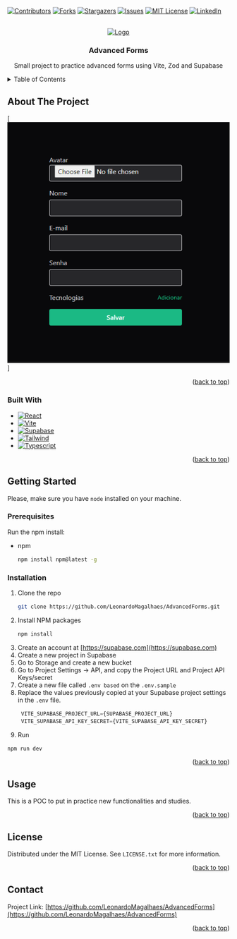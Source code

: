 <a name="readme-top"></a>

<!-- PROJECT SHIELDS -->
[![Contributors][contributors-shield]][contributors-url]
[![Forks][forks-shield]][forks-url]
[![Stargazers][stars-shield]][stars-url]
[![Issues][issues-shield]][issues-url]
[![MIT License][license-shield]][license-url]
[![LinkedIn][linkedin-shield]][linkedin-url]



<!-- PROJECT LOGO -->
<br />
<div align="center">
  <a href="https://github.com/LeonardoMagalhaes/AdvancedForms">
    <img src="https://www.pngfind.com/pngs/m/530-5309946_to-google-forms-google-forms-logo-png-transparent.png" alt="Logo" width="80" height="80">
  </a>

<h3 align="center">Advanced Forms</h3>

  <p align="center">
    Small project to practice advanced forms using Vite, Zod and Supabase
  </p>
</div>



<!-- TABLE OF CONTENTS -->
<details>
  <summary>Table of Contents</summary>
  <ol>
    <li>
      <a href="#about-the-project">About The Project</a>
      <ul>
        <li><a href="#built-with">Built With</a></li>
      </ul>
    </li>
    <li>
      <a href="#getting-started">Getting Started</a>
      <ul>
        <li><a href="#prerequisites">Pre-requisites</a></li>
        <li><a href="#installation">Installation</a></li>
      </ul>
    </li>
    <li><a href="#usage">Usage</a></li>
    <li><a href="#license">License</a></li>
    <li><a href="#contact">Contact</a></li>
  </ol>
</details>



<!-- ABOUT THE PROJECT -->
## About The Project

[![Product Name Screen Shot][product-screenshot]]<!-- (https://example.com) -->

<p align="right">(<a href="#readme-top">back to top</a>)</p>



### Built With

* [![React][React.js]][React-url]
* [![Vite][ViteJS]][Vite-url]
* [![Supabase][SupabaseJS]][Supabase-url]
* [![Tailwind][TailwindCSS]][Tailwind-url]
* [![Typescript][TypescriptJS]][Typescript-url]

<p align="right">(<a href="#readme-top">back to top</a>)</p>



<!-- GETTING STARTED -->
## Getting Started

Please, make sure you have `node` installed on your machine.

### Prerequisites

Run the npm install:
* npm
  ```sh
  npm install npm@latest -g
  ```

### Installation

1. Clone the repo
   ```sh
   git clone https://github.com/LeonardoMagalhaes/AdvancedForms.git
   ```
3. Install NPM packages
   ```sh
   npm install
   ```
4. Create an account at [https://supabase.com](https://supabase.com)
5. Create a new project in Supabase
6. Go to Storage and create a new bucket
7. Go to Project Settings -> API, and copy the Project URL and Project API Keys/secret
8. Create a new file called `.env based` on the `.env.sample`
9. Replace the values previously copied at your Supabase project settings in the `.env` file.
   ```js
    VITE_SUPABASE_PROJECT_URL={SUPABASE_PROJECT_URL}
    VITE_SUPABASE_API_KEY_SECRET={VITE_SUPABASE_API_KEY_SECRET}
   ```
10. Run
   ```sh
   npm run dev
   ```

<p align="right">(<a href="#readme-top">back to top</a>)</p>



<!-- USAGE EXAMPLES -->
## Usage

This is a POC to put in practice new functionalities and studies.

<p align="right">(<a href="#readme-top">back to top</a>)</p>



<!-- LICENSE -->
## License

Distributed under the MIT License. See `LICENSE.txt` for more information.

<p align="right">(<a href="#readme-top">back to top</a>)</p>



<!-- CONTACT -->
## Contact

Project Link: [https://github.com/LeonardoMagalhaes/AdvancedForms](https://github.com/LeonardoMagalhaes/AdvancedForms)

<p align="right">(<a href="#readme-top">back to top</a>)</p>


[contributors-shield]: https://img.shields.io/github/contributors/LeonardoMagalhaes/AdvancedForms.svg?style=for-the-badge
[contributors-url]: https://github.com/LeonardoMagalhaes/AdvancedForms/graphs/contributors
[forks-shield]: https://img.shields.io/github/forks/LeonardoMagalhaes/AdvancedForms.svg?style=for-the-badge
[forks-url]: https://github.com/LeonardoMagalhaes/AdvancedForms/network/members
[stars-shield]: https://img.shields.io/github/stars/LeonardoMagalhaes/AdvancedForms.svg?style=for-the-badge
[stars-url]: https://github.com/LeonardoMagalhaes/AdvancedForms/stargazers
[issues-shield]: https://img.shields.io/github/issues/LeonardoMagalhaes/AdvancedForms.svg?style=for-the-badge
[issues-url]: https://github.com/LeonardoMagalhaes/AdvancedForms/issues
[license-shield]: https://img.shields.io/github/license/LeonardoMagalhaes/AdvancedForms.svg?style=for-the-badge
[license-url]: https://github.com/LeonardoMagalhaes/AdvancedForms/blob/master/LICENSE.txt
[linkedin-shield]: https://img.shields.io/badge/-LinkedIn-black.svg?style=for-the-badge&logo=linkedin&colorB=555
[linkedin-url]: https://linkedin.com/in/leonardo-magalhães-alves-b6511153
[product-screenshot]: ./public/projectScreenshot.png
[React.js]: https://img.shields.io/badge/React-20232A?style=for-the-badge&logo=react&logoColor=61DAFB
[React-url]: https://reactjs.org/
[ViteJS]: https://img.shields.io/badge/vitejs-646CFF?style=for-the-badge&logo=vite&logoColor=white
[Vite-url]: https://vitejs.dev/
[SupabaseJS]: https://img.shields.io/badge/supabase-3ECF8E?style=for-the-badge&logo=supabase&logoColor=white
[Supabase-url]: https://supabase.com
[TailwindCSS]: https://img.shields.io/badge/tailwindcss-06B6D4?style=for-the-badge&logo=tailwindcss&logoColor=white
[Tailwind-url]: https://tailwindcss.com
[TypescriptJS]: https://img.shields.io/badge/typescript-3178C6?style=for-the-badge&logo=typescript&logoColor=white
[Typescript-url]: https://www.typescriptlang.org